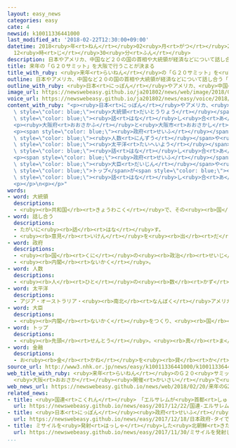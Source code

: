 ```yaml
---
layout: easy_news
categories: easy
cate: 4
newsid: k10011336441000
last_modified_at: '2018-02-22T12:30:00+09:00'
datetime: 2018<ruby>年<rt>ねん</rt></ruby>02<ruby>月<rt>がつ</rt></ruby>22<ruby>日<rt>にち</rt></ruby>
  12<ruby>時<rt>じ</rt></ruby>30<ruby>分<rt>ふん</rt></ruby>
description: 日本やアメリカ、中国など２０の国の首相や大統領が経済などについて話し合う「Ｇ２０サミット」が、来年日本で初めて行われます。
title: 来年の「Ｇ２０サミット」を大阪で行うことが決まる
title_with_ruby: <ruby>来年<rt>らいねん</rt></ruby>の「Ｇ２０サミット」を<ruby>大阪<rt>おおさか</rt></ruby>で<ruby>行<rt>おこな</rt></ruby>うことが<ruby>決<rt>き</rt></ruby>まる
outline: 日本やアメリカ、中国など２０の国の首相や大統領が経済などについて話し合う「Ｇ２０サミット」が、来年日本で初めて行われます。
outline_with_ruby: <ruby>日本<rt>にっぽん</rt></ruby>やアメリカ、<ruby>中国<rt>ちゅうごく</rt></ruby>など２０の<ruby>国<rt>くに</rt></ruby>の<ruby>首相<rt>しゅしょう</rt></ruby>や<ruby>大統領<rt>だいとうりょう</rt></ruby>が<ruby>経済<rt>けいざい</rt></ruby>などについて<ruby>話<rt>はな</rt></ruby>し<ruby>合<rt>あ</rt></ruby>う「Ｇ２０サミット」が、<ruby>来年<rt>らいねん</rt></ruby><ruby>日本<rt>にっぽん</rt></ruby>で<ruby>初<rt>はじ</rt></ruby>めて<ruby>行<rt>おこな</rt></ruby>われます。
image_url: https://newswebeasy.github.io/ja201802/news/web/image/2018/02/20/K10011336441_1802201852_1802201853_01_02.jpg
voice_url: https://newswebeasy.github.io/ja201802/news/easy/voice/2018/02/22/k10011336441000.mp3
content_with_ruby: "<p><ruby>日本<rt>にっぽん</rt></ruby>やアメリカ、<ruby>中国<rt>ちゅうごく</rt></ruby>など２０の<ruby>国<rt>くに</rt></ruby>の<ruby>首相<rt>しゅしょう</rt></ruby>や<span\
  \ style=\"color: blue;\"><ruby>大統領<rt>だいとうりょう</rt></ruby></span>が<ruby>経済<rt>けいざい</rt></ruby>などについて<span\
  \ style=\"color: blue;\"><ruby>話<rt>はな</rt></ruby>し<ruby>合<rt>あ</rt></ruby>う</span>「Ｇ２０サミット」が、<ruby>来年<rt>らいねん</rt></ruby><ruby>日本<rt>にっぽん</rt></ruby>で<ruby>初<rt>はじ</rt></ruby>めて<ruby>行<rt>おこな</rt></ruby>われます。</p>\n\
  <p><ruby>大阪府<rt>おおさかふ</rt></ruby>と<ruby>大阪市<rt>おおさかし</rt></ruby>、<ruby>愛知県<rt>あいちけん</rt></ruby>、<ruby>福岡市<rt>ふくおかし</rt></ruby>は、<ruby>自分<rt>じぶん</rt></ruby>たちのまちでＧ２０サミットを<ruby>行<rt>おこな</rt></ruby>ってほしいと<ruby>言<rt>い</rt></ruby>っていました。</p>\n\
  <p><span style=\"color: blue;\"><ruby>政府<rt>せいふ</rt></ruby></span>は、ホテルに<ruby>泊<rt>と</rt></ruby>まることができる<span\
  \ style=\"color: blue;\"><ruby>人数<rt>にんずう</rt></ruby></span>や<ruby>安全<rt>あんぜん</rt></ruby>の<ruby>問題<rt>もんだい</rt></ruby>などを<ruby>調<rt>しら</rt></ruby>べて、<ruby>大阪<rt>おおさか</rt></ruby>で<ruby>行<rt>おこな</rt></ruby>うことに<ruby>決<rt>き</rt></ruby>めました。<ruby>来年<rt>らいねん</rt></ruby>６<ruby>月<rt>がつ</rt></ruby>の<ruby>終<rt>お</rt></ruby>わりから７<ruby>月<rt>がつ</rt></ruby>の<ruby>初<rt>はじ</rt></ruby>めに<ruby>行<rt>おこな</rt></ruby>おうと<ruby>考<rt>かんが</rt></ruby>えています。<ruby>大阪<rt>おおさか</rt></ruby>では、１９９５<ruby>年<rt>ねん</rt></ruby>にも<span\
  \ style=\"color: blue;\"><ruby>太平洋<rt>たいへいよう</rt></ruby></span>の<ruby>周<rt>まわ</rt></ruby>りの<ruby>国<rt>くに</rt></ruby>が<ruby>経済<rt>けいざい</rt></ruby>などについて<span\
  \ style=\"color: blue;\"><ruby>話<rt>はな</rt></ruby>し<ruby>合<rt>あ</rt></ruby>う</span>「ＡＰＥＣ」を<ruby>行<rt>おこな</rt></ruby>いました。</p>\n\
  <p><span style=\"color: blue;\"><ruby>政府<rt>せいふ</rt></ruby></span>は、Ｇ２０サミットと<ruby>同<rt>おな</rt></ruby>じころに<span\
  \ style=\"color: blue;\"><ruby>大臣<rt>だいじん</rt></ruby></span>や<ruby>銀行<rt>ぎんこう</rt></ruby>の<span\
  \ style=\"color: blue;\">トップ</span>が<span style=\"color: blue;\"><ruby>金融<rt>きんゆう</rt></ruby></span>などについて<span\
  \ style=\"color: blue;\"><ruby>話<rt>はな</rt></ruby>し<ruby>合<rt>あ</rt></ruby>う</span><ruby>会議<rt>かいぎ</rt></ruby>を<ruby>福岡市<rt>ふくおかし</rt></ruby>で<ruby>行<rt>おこな</rt></ruby>うことにしました。</p>\n\
  <p></p>\n<p></p>"
words:
- word: 大統領
  descriptions:
  - <ruby><rb>共和国</rb><rt>きょうわこく</rt></ruby>で、その<ruby><rb>国</rb><rt>くに</rt></ruby>を<ruby><rb>代表</rb><rt>だいひょう</rt></ruby>する<ruby><rb>人</rb><rt>ひと</rt></ruby>。
- word: 話し合う
  descriptions:
  - たがいに<ruby><rb>話</rb><rt>はな</rt></ruby>す。
  - <ruby><rb>意見</rb><rt>いけん</rt></ruby>を<ruby><rb>出</rb><rt>だ</rt></ruby>し<ruby><rb>合</rb><rt>あ</rt></ruby>う。
- word: 政府
  descriptions:
  - <ruby><rb>国</rb><rt>くに</rt></ruby>の<ruby><rb>政治</rb><rt>せいじ</rt></ruby>を<ruby><rb>行</rb><rt>おこな</rt></ruby>うところ。
  - <ruby><rb>内閣</rb><rt>ないかく</rt></ruby>。
- word: 人数
  descriptions:
  - <ruby><rb>人</rb><rt>ひと</rt></ruby>の<ruby><rb>数</rb><rt>かず</rt></ruby>。にんず。
- word: 太平洋
  descriptions:
  - アジア・オーストラリア・<ruby><rb>南北</rb><rt>なんぼく</rt></ruby>アメリカ・<ruby><rb>南極</rb><rt>なんきょく</rt></ruby>の<ruby><rb>五</rb><rt>いつ</rt></ruby>つの<ruby><rb>大陸</rb><rt>たいりく</rt></ruby>に<ruby><rb>囲</rb><rt>かこ</rt></ruby>まれた、<ruby><rb>世界</rb><rt>せかい</rt></ruby>でいちばん<ruby><rb>広</rb><rt>ひろ</rt></ruby>い<ruby><rb>海</rb><rt>うみ</rt></ruby>。
- word: 大臣
  descriptions:
  - <ruby><rb>内閣</rb><rt>ないかく</rt></ruby>をつくり、<ruby><rb>国</rb><rt>くに</rt></ruby>の<ruby><rb>政治</rb><rt>せいじ</rt></ruby>で、もっとも<ruby><rb>責任</rb><rt>せきにん</rt></ruby>のある<ruby><rb>人</rb><rt>ひと</rt></ruby>。<ruby><rb>総理大臣</rb><rt>そうりだいじん</rt></ruby>と<ruby><rb>国務大臣</rb><rt>こくむだいじん</rt></ruby>とがある。
- word: トップ
  descriptions:
  - <ruby><rb>先頭</rb><rt>せんとう</rt></ruby>。<ruby><rb>真</rb><rt>ま</rt></ruby>っ<ruby><rb>先</rb><rt>さき</rt></ruby>。<ruby><rb>一番</rb><rt>いちばん</rt></ruby>。
- word: 金融
  descriptions:
  - お<ruby><rb>金</rb><rt>かね</rt></ruby>を<ruby><rb>貸</rb><rt>か</rt></ruby>したり、<ruby><rb>預</rb><rt>あず</rt></ruby>かったりすること。
source_url: http://www3.nhk.or.jp/news/easy/k10011336441000/k10011336441000.html
web_title_with_ruby: <ruby>来年<rt>らいねん</rt></ruby>のＧ２０<ruby>サミット<rt>さみっと</rt></ruby>
  <ruby>大阪<rt>おおさか</rt></ruby><ruby>開催<rt>かいさい</rt></ruby>で<ruby>決定<rt>けってい</rt></ruby>
web_news_url: https://newswebeasy.github.io/news/web/2018/02/20/来年のG20サミット-大阪開催で決定
related_news:
- title: <ruby>国連<rt>こくれん</rt></ruby>　「エルサレムが<ruby>首都<rt>しゅと</rt></ruby>」と<ruby>言<rt>い</rt></ruby>うアメリカを<ruby>認<rt>みと</rt></ruby>めない
  url: https://newswebeasy.github.io/news/easy/2017/12/22/国連-エルサレムが首都と言うアメリカを認めない
- title: <ruby>日本<rt>にっぽん</rt></ruby><ruby>政府<rt>せいふ</rt></ruby>　タイで<ruby>新幹線<rt>しんかんせん</rt></ruby>を２０２５<ruby>年<rt>ねん</rt></ruby>に<ruby>走<rt>はし</rt></ruby>らせる<ruby>計画<rt>けいかく</rt></ruby>を<ruby>説明<rt>せつめい</rt></ruby>
  url: https://newswebeasy.github.io/news/easy/2017/12/18/日本政府-タイで新幹線を2025年に走らせる計画を説明
- title: ミサイルを<ruby>発射<rt>はっしゃ</rt></ruby>した<ruby>北朝鮮<rt>きたちょうせん</rt></ruby>について<ruby>国連<rt>こくれん</rt></ruby>が<ruby>会議<rt>かいぎ</rt></ruby>を<ruby>開<rt>ひら</rt></ruby>く
  url: https://newswebeasy.github.io/news/easy/2017/11/30/ミサイルを発射した北朝鮮について国連が会議を開く
...
```

